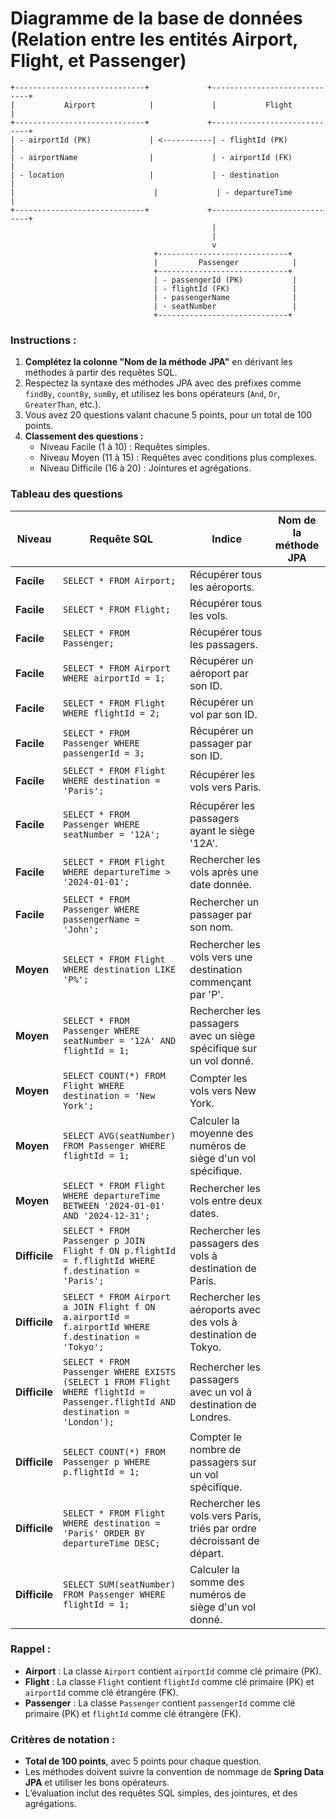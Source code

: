 # Diagramme de la base de données (Relation entre les entités **Airport**, **Flight**, et **Passenger**)

```
+-----------------------------+             +-----------------------------+
|           Airport            |             |           Flight            |
+-----------------------------+             +-----------------------------+
| - airportId (PK)             | <-----------| - flightId (PK)             |
| - airportName                |             | - airportId (FK)            |
| - location                   |             | - destination               |
|                               |             | - departureTime             |
+-----------------------------+             +-----------------------------+
                                             |
                                             |
                                             v
                                +-----------------------------+
                                |         Passenger            |
                                +-----------------------------+
                                | - passengerId (PK)           |
                                | - flightId (FK)              |
                                | - passengerName              |
                                | - seatNumber                 |
                                +-----------------------------+
```

### Instructions :

1. **Complétez la colonne "Nom de la méthode JPA"** en dérivant les méthodes à partir des requêtes SQL.
2. Respectez la syntaxe des méthodes JPA avec des préfixes comme `findBy`, `countBy`, `sumBy`, et utilisez les bons opérateurs (`And`, `Or`, `GreaterThan`, etc.).
3. Vous avez 20 questions valant chacune 5 points, pour un total de 100 points.
4. **Classement des questions :**
   - Niveau Facile (1 à 10) : Requêtes simples.
   - Niveau Moyen (11 à 15) : Requêtes avec conditions plus complexes.
   - Niveau Difficile (16 à 20) : Jointures et agrégations.

### Tableau des questions

| **Niveau**   | **Requête SQL**                                                                                                                               | **Indice**                                                          | **Nom de la méthode JPA**              |
|--------------|------------------------------------------------------------------------------------------------------------------------------------------------|----------------------------------------------------------------------|-----------------------------------------|
| **Facile**   | `SELECT * FROM Airport;`                                                                                                                       | Récupérer tous les aéroports.                                         |                                         |
| **Facile**   | `SELECT * FROM Flight;`                                                                                                                        | Récupérer tous les vols.                                              |                                         |
| **Facile**   | `SELECT * FROM Passenger;`                                                                                                                     | Récupérer tous les passagers.                                         |                                         |
| **Facile**   | `SELECT * FROM Airport WHERE airportId = 1;`                                                                                                   | Récupérer un aéroport par son ID.                                     |                                         |
| **Facile**   | `SELECT * FROM Flight WHERE flightId = 2;`                                                                                                     | Récupérer un vol par son ID.                                          |                                         |
| **Facile**   | `SELECT * FROM Passenger WHERE passengerId = 3;`                                                                                               | Récupérer un passager par son ID.                                     |                                         |
| **Facile**   | `SELECT * FROM Flight WHERE destination = 'Paris';`                                                                                            | Récupérer les vols vers Paris.                                        |                                         |
| **Facile**   | `SELECT * FROM Passenger WHERE seatNumber = '12A';`                                                                                            | Récupérer les passagers ayant le siège '12A'.                         |                                         |
| **Facile**   | `SELECT * FROM Flight WHERE departureTime > '2024-01-01';`                                                                                     | Rechercher les vols après une date donnée.                            |                                         |
| **Facile**   | `SELECT * FROM Passenger WHERE passengerName = 'John';`                                                                                        | Rechercher un passager par son nom.                                   |                                         |
| **Moyen**    | `SELECT * FROM Flight WHERE destination LIKE 'P%';`                                                                                            | Rechercher les vols vers une destination commençant par 'P'.          |                                         |
| **Moyen**    | `SELECT * FROM Passenger WHERE seatNumber = '12A' AND flightId = 1;`                                                                           | Rechercher les passagers avec un siège spécifique sur un vol donné.   |                                         |
| **Moyen**    | `SELECT COUNT(*) FROM Flight WHERE destination = 'New York';`                                                                                  | Compter les vols vers New York.                                       |                                         |
| **Moyen**    | `SELECT AVG(seatNumber) FROM Passenger WHERE flightId = 1;`                                                                                    | Calculer la moyenne des numéros de siège d'un vol spécifique.         |                                         |
| **Moyen**    | `SELECT * FROM Flight WHERE departureTime BETWEEN '2024-01-01' AND '2024-12-31';`                                                              | Rechercher les vols entre deux dates.                                 |                                         |
| **Difficile**| `SELECT * FROM Passenger p JOIN Flight f ON p.flightId = f.flightId WHERE f.destination = 'Paris';`                                              | Rechercher les passagers des vols à destination de Paris.             |                                         |
| **Difficile**| `SELECT * FROM Airport a JOIN Flight f ON a.airportId = f.airportId WHERE f.destination = 'Tokyo';`                                             | Rechercher les aéroports avec des vols à destination de Tokyo.        |                                         |
| **Difficile**| `SELECT * FROM Passenger WHERE EXISTS (SELECT 1 FROM Flight WHERE flightId = Passenger.flightId AND destination = 'London');`                   | Rechercher les passagers avec un vol à destination de Londres.        |                                         |
| **Difficile**| `SELECT COUNT(*) FROM Passenger p WHERE p.flightId = 1;`                                                                                       | Compter le nombre de passagers sur un vol spécifique.                 |                                         |
| **Difficile**| `SELECT * FROM Flight WHERE destination = 'Paris' ORDER BY departureTime DESC;`                                                                | Rechercher les vols vers Paris, triés par ordre décroissant de départ.|                                         |
| **Difficile**| `SELECT SUM(seatNumber) FROM Passenger WHERE flightId = 1;`                                                                                    | Calculer la somme des numéros de siège d'un vol donné.                |                                         |

### Rappel :

- **Airport** : La classe `Airport` contient `airportId` comme clé primaire (PK).
- **Flight** : La classe `Flight` contient `flightId` comme clé primaire (PK) et `airportId` comme clé étrangère (FK).
- **Passenger** : La classe `Passenger` contient `passengerId` comme clé primaire (PK) et `flightId` comme clé étrangère (FK).

### Critères de notation :

- **Total de 100 points**, avec 5 points pour chaque question.
- Les méthodes doivent suivre la convention de nommage de **Spring Data JPA** et utiliser les bons opérateurs.
- L’évaluation inclut des requêtes SQL simples, des jointures, et des agrégations.
